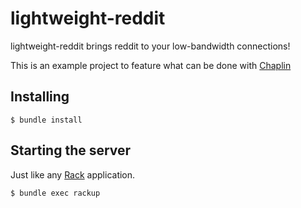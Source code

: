 # lightweight-reddit

lightweight-reddit brings reddit to your low-bandwidth connections!

This is an example project to feature what can be done with [Chaplin](github.com/victormours/chaplin)

## Installing

```
$ bundle install
```

## Starting the server

Just like any [Rack](rack.github.io) application.
```
$ bundle exec rackup
```

